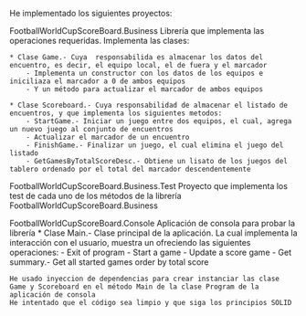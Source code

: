 He implementado los siguientes proyectos:


FootballWorldCupScoreBoard.Business
	Librería que implementa las operaciones requeridas.
	Implementa las clases:

	* Clase Game.- Cuya  responsabilida es almacenar los datos del encuentro, es decir, el equipo local, el de fuera y el marcador
		- Implementa un constructor con los datos de los equipos e iniciliaza el marcador a 0 de ambos equipos
		- Y un método para actualizar el marcador de ambos equipos

	* Clase Scoreboard.- Cuya responsabilidad de almacenar el listado de encuentros, y que implementa los siguientes metodos:
		- StartGame.- Iniciar un juego entre dos equipos, el cual, agrega un nuevo juego al conjunto de encuentros
		- Actualizar el marcador de un encuentro
		- FinishGame.- Finalizar un juego, el cual elimina el juego del listado 
		- GetGamesByTotalScoreDesc.- Obtiene un lisato de los juegos del tablero ordenado por el total del marcador descendentemente

FootballWorldCupScoreBoard.Business.Test
	Proyecto que implementa los test de cada uno de los métodos de la librería FootballWorldCupScoreBoard.Business

FootballWorldCupScoreBoard.Console
	Aplicación de consola para probar la librería
	* Clase Main.- Clase principal de la aplicación. La cual implementa la interacción con el usuario, muestra un ofreciendo las siguientes operaciones:
		- Exit of program
		- Start a game
		- Update a score game
		- Get summary.- Get all started games order by total score
		
	He usado inyeccion de dependencias para crear instanciar las clase Game y Scoreboard en el método Main de la clase Program de la aplicación de consola
	He intentado que el código sea limpio y que siga los principios SOLID
		
	
